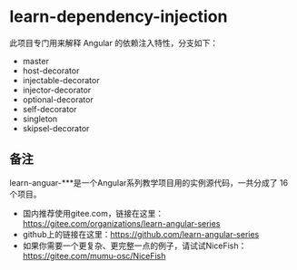 # learn-dependency-injection
此项目专门用来解释 Angular 的依赖注入特性，分支如下：

- master
- host-decorator
- injectable-decorator
- injector-decorator
- optional-decorator
- self-decorator
- singleton
- skipsel-decorator

## 备注

learn-anguar-***是一个Angular系列教学项目用的实例源代码，一共分成了 16 个项目。

- 国内推荐使用gitee.com，链接在这里：https://gitee.com/organizations/learn-angular-series
- github上的链接在这里：https://github.com/learn-angular-series
- 如果你需要一个更复杂、更完整一点的例子，请试试NiceFish：https://gitee.com/mumu-osc/NiceFish

